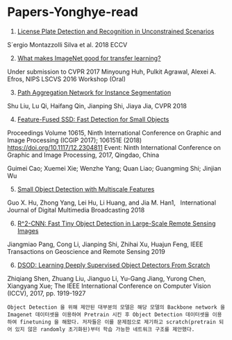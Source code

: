 # Papers-Yonghye-read

1. [License Plate Detection and Recognition in Unconstrained Scenarios](http://openaccess.thecvf.com/content_ECCV_2018/papers/Sergio_Silva_License_Plate_Detection_ECCV_2018_paper.pdf)

S´ergio Montazzolli Silva et al. 2018 ECCV

2. [What makes ImageNet good for transfer learning?](https://arxiv.org/abs/1608.08614)

Under submission to CVPR 2017 
Minyoung Huh, Pulkit Agrawal, Alexei A. Efros, NIPS LSCVS 2016 Workshop (Oral)

3. [Path Aggregation Network for Instance Segmentation](https://arxiv.org/abs/1803.01534v4)

Shu Liu, Lu Qi, Haifang Qin, Jianping Shi, Jiaya Jia, CVPR 2018

4. [Feature-Fused SSD: Fast Detection for Small Objects ](https://arxiv.org/abs/1709.05054)

Proceedings Volume 10615, Ninth International Conference on Graphic and Image Processing (ICGIP 2017); 106151E (2018) https://doi.org/10.1117/12.2304811
Event: Ninth International Conference on Graphic and Image Processing, 2017, Qingdao, China

Guimei Cao; Xuemei Xie; Wenzhe Yang; Quan Liao; Guangming Shi; Jinjian Wu

5. [Small Object Detection with Multiscale Features](https://www.researchgate.net/publication/327986927_Small_Object_Detection_with_Multiscale_Features)

 Guo X. Hu, Zhong Yang, Lei Hu, Li Huang, and Jia M. Han1,  International Journal of Digital Multimedia Broadcasting 2018
 
 6. [R^2-CNN: Fast Tiny Object Detection in Large-Scale Remote Sensing Images](https://arxiv.org/abs/1902.06042)
 
 Jiangmiao Pang, Cong Li, Jianping Shi, Zhihai Xu, Huajun Feng, IEEE Transactions on Geoscience and Remote Sensing 2019

 6. [DSOD: Learning Deeply Supervised Object Detectors From Scratch](http://openaccess.thecvf.com/content_iccv_2017/html/Shen_DSOD_Learning_Deeply_ICCV_2017_paper.html)
 
Zhiqiang Shen, Zhuang Liu, Jianguo Li, Yu-Gang Jiang, Yurong Chen, Xiangyang Xue; The IEEE International Conference on Computer Vision (ICCV), 2017, pp. 1919-1927

```
Object Detection 을 위해 제안된 대부분의 모델은 해당 모델의 Backbone network 을 Imagenet 데이터셋을 이용하여 Pretrain 시킨 후 Object Detection 데이터셋을 이용하여 finetuning 을 해왔다. 저자들은 이를 문제점으로 제기하고 scratch(pretrain 되어 있지 않은 randomly 초기화된)부터 학습 가능한 네트워크 구조를 제안했다.
```

